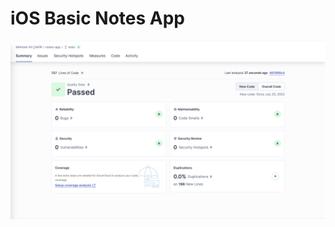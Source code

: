 # iOS Basic Notes App 

![SonarCloud Analysis](https://github.com/mehmetalickr/notes-app/blob/main/sonarcloud.png) 
